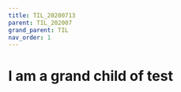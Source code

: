 ```yaml
---
title: TIL_20200713
parent: TIL_202007
grand_parent: TIL
nav_order: 1
---
```


# I am a grand child of test
